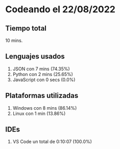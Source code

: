 # Codeando el 22/08/2022

## Tiempo total
10 mins.

## Lenguajes usados
1. JSON con 7 mins (74.35%)
1. Python con 2 mins (25.65%)
1. JavaScript con 0 secs (0.0%)

## Plataformas utilizadas
1. Windows con 8 mins (86.14%)
1. Linux con 1 min (13.86%)

## IDEs
1. VS Code un total de 0:10:07 (100.0%)
